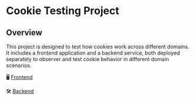 # Cookie Testing Project

## Overview

This project is designed to test how cookies work across different domains. It includes a frontend application and a backend service, both deployed separately to observer and test cookie behavior in different domain scenarios.


🖥️ [Frontend](https://cookie-omega-six.vercel.app/)



 🛠️ [Backend](https://cookie-bg8z.vercel.app/)


